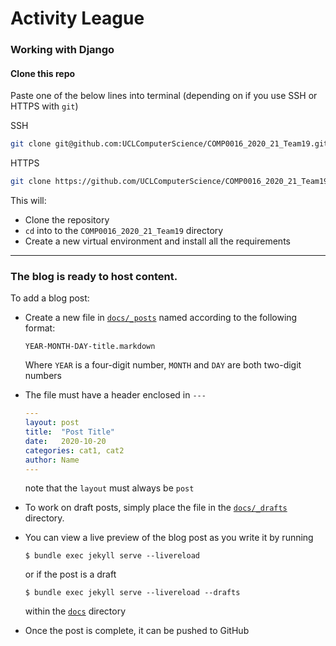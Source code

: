 # Activity League

### Working with Django

#### Clone this repo

Paste one of the below lines into terminal (depending on if you use SSH or HTTPS with `git`)

SSH
```bash
git clone git@github.com:UCLComputerScience/COMP0016_2020_21_Team19.git; cd COMP0016_2020_21_Team19; python -m venv venv; source venv/bin/activate; pip install -r requirements.txt;   
```
HTTPS
```bash
git clone https://github.com/UCLComputerScience/COMP0016_2020_21_Team19.git; cd COMP0016_2020_21_Team19; python -m venv venv; source venv/bin/activate; pip install -r requirements.txt;   
```
This will:
- Clone the repository
- `cd` into to the `COMP0016_2020_21_Team19` directory
- Create a new virtual environment and install all the requirements

---

### The blog is ready to host content.

To add a blog post:

- Create a new file in [`docs/_posts`](docs/_posts) named according to the following format:

    `YEAR-MONTH-DAY-title.markdown`
    
    Where `YEAR` is a four-digit number, `MONTH` and `DAY` are both two-digit numbers

- The file must have a header enclosed in `---`
    ```yml
    ---
    layout: post
    title:  "Post Title"
    date:   2020-10-20
    categories: cat1, cat2
    author: Name
    ---
    ```
    note that the `layout` must always be `post`

- To work on draft posts, simply place the file in the [`docs/_drafts`](docs/_drafts) directory.

- You can view a live preview of the blog post as you write it by running
    ```
    $ bundle exec jekyll serve --livereload
    ```
    or if the post is a draft
    ```
    $ bundle exec jekyll serve --livereload --drafts
    ```
    within the [`docs`](docs/) directory

- Once the post is complete, it can be pushed to GitHub
